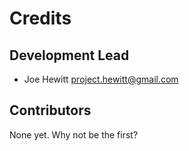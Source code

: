 # Credits

## Development Lead

* Joe Hewitt <project.hewitt@gmail.com>

## Contributors

None yet. Why not be the first?

